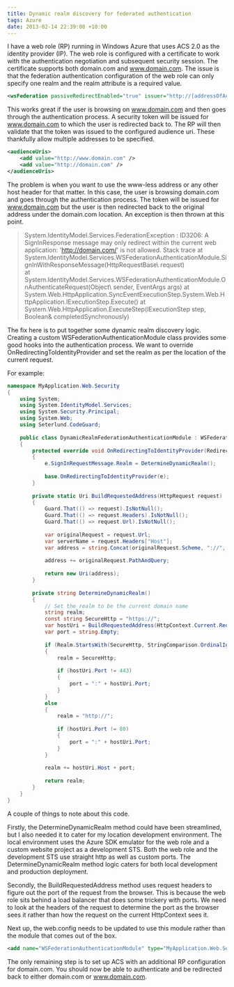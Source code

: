 ```yaml
---
title: Dynamic realm discovery for federated authentication
tags: Azure
date: 2013-02-14 22:39:08 +10:00
---
```


I have a web role (RP) running in Windows Azure that uses ACS 2.0 as the identity provider (IP). The web role is configured with a certificate to work with the authentication negotiation and subsequent security session. The certificate supports both domain.com and www.domain.com. The issue is that the federation authentication configuration of the web role can only specify one realm and the realm attribute is a required value.

<!--more-->

```xml
<wsFederation passiveRedirectEnabled="true" issuer="http://[addressOfAcs]" realm="http://www.domain.com" requireHttps="true" />
```

This works great if the user is browsing on www.domain.com and then goes through the authentication process. A security token will be issued for www.domain.com to which the user is redirected back to. The RP will then validate that the token was issued to the configured audience uri. These thankfully allow multiple addresses to be specified.

```xml
<audienceUris>
    <add value="http://www.domain.com" />
    <add value="http://domain.com" />
</audienceUris>
```

The problem is when you want to use the www-less address or any other host header for that matter. In this case, the user is browsing domain.com and goes through the authentication process. The token will be issued for www.domain.com but the user is then redirected back to the original address under the domain.com location. An exception is then thrown at this point.

> System.IdentityModel.Services.FederationException : ID3206: A SignInResponse message may only redirect within the current web application: 'http://domain.com/' is not allowed.
> Stack trace at System.IdentityModel.Services.WSFederationAuthenticationModule.SignInWithResponseMessage(HttpRequestBase\ request)    
> at System.IdentityModel.Services.WSFederationAuthenticationModule.OnAuthenticateRequest(Object\ sender, EventArgs args) 
> at System.Web.HttpApplication.SyncEventExecutionStep.System.Web.HttpApplication.IExecutionStep.Execute() 
> at System.Web.HttpApplication.ExecuteStep(IExecutionStep step, Boolean& completedSynchronously)
 
The fix here is to put together some dynamic realm discovery logic. Creating a custom WSFederationAuthenticationModule class provides some good hooks into the authentication process. We want to override OnRedirectingToIdentityProvider and set the realm as per the location of the current request. 

For example:

```csharp
namespace MyApplication.Web.Security
{
    using System;
    using System.IdentityModel.Services;
    using System.Security.Principal;
    using System.Web;
    using Seterlund.CodeGuard;
    
    public class DynamicRealmFederationAuthenticationModule : WSFederationAuthenticationModule
    {
        protected override void OnRedirectingToIdentityProvider(RedirectingToIdentityProviderEventArgs e)
        {
            e.SignInRequestMessage.Realm = DetermineDynamicRealm();
    
            base.OnRedirectingToIdentityProvider(e);
        }
    
        private static Uri BuildRequestedAddress(HttpRequest request)
        {
            Guard.That(() => request).IsNotNull();
            Guard.That(() => request.Headers).IsNotNull();
            Guard.That(() => request.Url).IsNotNull();
    
            var originalRequest = request.Url;
            var serverName = request.Headers["Host"];
            var address = string.Concat(originalRequest.Scheme, "://", serverName);
    
            address += originalRequest.PathAndQuery;
    
            return new Uri(address);
        }
    
        private string DetermineDynamicRealm()
        {
            // Set the realm to be the current domain name
            string realm;
            const string SecureHttp = "https://";
            var hostUri = BuildRequestedAddress(HttpContext.Current.Request);
            var port = string.Empty;
    
            if (Realm.StartsWith(SecureHttp, StringComparison.OrdinalIgnoreCase))
            {
                realm = SecureHttp;
    
                if (hostUri.Port != 443)
                {
                    port = ":" + hostUri.Port;
                }
            }
            else
            {
                realm = "http://";
    
                if (hostUri.Port != 80)
                {
                    port = ":" + hostUri.Port;
                }
            }
    
            realm += hostUri.Host + port;
    
            return realm;
        }
    }
}
```

A couple of things to note about this code. 

Firstly, the DetermineDynamicRealm method could have been streamlined, but I also needed it to cater for my location development environment. The local environment uses the Azure SDK emulator for the web role and a custom website project as a development STS. Both the web role and the development STS use straight http as well as custom ports. The DetermineDynamicRealm method logic caters for both local development and production deployment.

Secondly, the BuildRequestedAddress method uses request headers to figure out the port of the request from the browser. This is because the web role sits behind a load balancer that does some trickery with ports. We need to look at the headers of the request to determine the port as the browser sees it rather than how the request on the current HttpContext sees it.

Next up, the web.config needs to be updated to use this module rather than the module that comes out of the box.

```xml
<add name="WSFederationAuthenticationModule" type="MyApplication.Web.Security.DynamicRealmFederationAuthenticationModule, MyApplication.Web" preCondition="managedHandler" />
```

The only remaining step is to set up ACS with an additional RP configuration for domain.com. You should now be able to authenticate and be redirected back to either domain.com or www.domain.com. 


